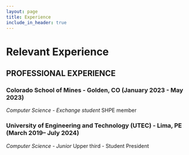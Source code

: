 ```yaml
---
layout: page
title: Experience
include_in_header: true
---
```


# Relevant Experience

## PROFESSIONAL EXPERIENCE

### Colorado School of Mines -  Golden, CO      (January 2023 - May 2023)
*Computer Science - Exchange student*
SHPE member

### University of Engineering and Technology (UTEC) - Lima, PE      (March 2019– July 2024)
*Computer Science - Junior*
Upper third - Student President
